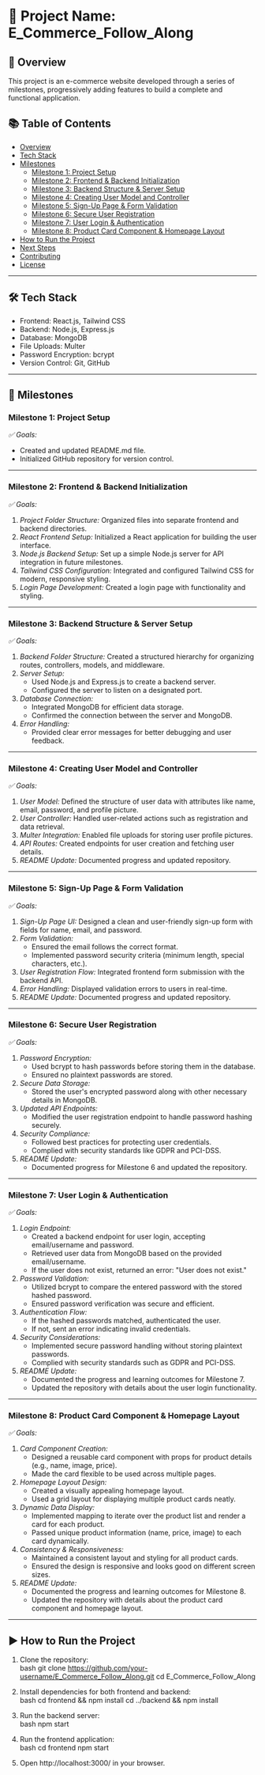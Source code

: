 # 📌 Project Name: E_Commerce_Follow_Along  

## 🚀 Overview  
This project is an e-commerce website developed through a series of milestones, progressively adding features to build a complete and functional application.  

## 📚 Table of Contents  
- [Overview](#-overview)  
- [Tech Stack](#-tech-stack)  
- [Milestones](#-milestones)  
  - [Milestone 1: Project Setup](#milestone-1-project-setup)  
  - [Milestone 2: Frontend & Backend Initialization](#milestone-2-frontend--backend-initialization)  
  - [Milestone 3: Backend Structure & Server Setup](#milestone-3-backend-structure--server-setup)  
  - [Milestone 4: Creating User Model and Controller](#milestone-4-creating-user-model-and-controller)  
  - [Milestone 5: Sign-Up Page & Form Validation](#milestone-5-sign-up-page--form-validation)  
  - [Milestone 6: Secure User Registration](#milestone-6-secure-user-registration)  
  - [Milestone 7: User Login & Authentication](#milestone-7-user-login--authentication)  
  - [Milestone 8: Product Card Component & Homepage Layout](#milestone-8-product-card-component--homepage-layout)  
- [How to Run the Project](#-how-to-run-the-project)  
- [Next Steps](#-next-steps)  
- [Contributing](#-contributing)  
- [License](#-license)  

---

## 🛠 Tech Stack  
- Frontend: React.js, Tailwind CSS  
- Backend: Node.js, Express.js  
- Database: MongoDB  
- File Uploads: Multer  
- Password Encryption: bcrypt  
- Version Control: Git, GitHub  

---

## 📌 Milestones  

### Milestone 1: Project Setup  
*✅ Goals:*  
- Created and updated README.md file.  
- Initialized GitHub repository for version control.  

---

### Milestone 2: Frontend & Backend Initialization  
*✅ Goals:*  
1. *Project Folder Structure:* Organized files into separate frontend and backend directories.  
2. *React Frontend Setup:* Initialized a React application for building the user interface.  
3. *Node.js Backend Setup:* Set up a simple Node.js server for API integration in future milestones.  
4. *Tailwind CSS Configuration:* Integrated and configured Tailwind CSS for modern, responsive styling.  
5. *Login Page Development:* Created a login page with functionality and styling.  

---

### Milestone 3: Backend Structure & Server Setup  
*✅ Goals:*  
1. *Backend Folder Structure:* Created a structured hierarchy for organizing routes, controllers, models, and middleware.  
2. *Server Setup:*  
   - Used Node.js and Express.js to create a backend server.  
   - Configured the server to listen on a designated port.  
3. *Database Connection:*  
   - Integrated MongoDB for efficient data storage.  
   - Confirmed the connection between the server and MongoDB.  
4. *Error Handling:*  
   - Provided clear error messages for better debugging and user feedback.  

---

### Milestone 4: Creating User Model and Controller  
*✅ Goals:*  
1. *User Model:* Defined the structure of user data with attributes like name, email, password, and profile picture.  
2. *User Controller:* Handled user-related actions such as registration and data retrieval.  
3. *Multer Integration:* Enabled file uploads for storing user profile pictures.  
4. *API Routes:* Created endpoints for user creation and fetching user details.  
5. *README Update:* Documented progress and updated repository.  

---

### Milestone 5: Sign-Up Page & Form Validation  
*✅ Goals:*  
1. *Sign-Up Page UI:* Designed a clean and user-friendly sign-up form with fields for name, email, and password.  
2. *Form Validation:*  
   - Ensured the email follows the correct format.  
   - Implemented password security criteria (minimum length, special characters, etc.).  
3. *User Registration Flow:* Integrated frontend form submission with the backend API.  
4. *Error Handling:* Displayed validation errors to users in real-time.  
5. *README Update:* Documented progress and updated repository.  

---

### Milestone 6: Secure User Registration  
*✅ Goals:*  
1. *Password Encryption:*  
   - Used bcrypt to hash passwords before storing them in the database.  
   - Ensured no plaintext passwords are stored.  
2. *Secure Data Storage:*  
   - Stored the user's encrypted password along with other necessary details in MongoDB.  
3. *Updated API Endpoints:*  
   - Modified the user registration endpoint to handle password hashing securely.  
4. *Security Compliance:*  
   - Followed best practices for protecting user credentials.  
   - Complied with security standards like GDPR and PCI-DSS.  
5. *README Update:*  
   - Documented progress for Milestone 6 and updated the repository.  

---

### Milestone 7: User Login & Authentication  
*✅ Goals:*  
1. *Login Endpoint:*  
   - Created a backend endpoint for user login, accepting email/username and password.  
   - Retrieved user data from MongoDB based on the provided email/username.  
   - If the user does not exist, returned an error: "User does not exist."  
2. *Password Validation:*  
   - Utilized bcrypt to compare the entered password with the stored hashed password.  
   - Ensured password verification was secure and efficient.  
3. *Authentication Flow:*  
   - If the hashed passwords matched, authenticated the user.  
   - If not, sent an error indicating invalid credentials.  
4. *Security Considerations:*  
   - Implemented secure password handling without storing plaintext passwords.  
   - Complied with security standards such as GDPR and PCI-DSS.  
5. *README Update:*  
   - Documented the progress and learning outcomes for Milestone 7.  
   - Updated the repository with details about the user login functionality.  

---

### Milestone 8: Product Card Component & Homepage Layout  
*✅ Goals:*  
1. *Card Component Creation:*  
   - Designed a reusable card component with props for product details (e.g., name, image, price).  
   - Made the card flexible to be used across multiple pages.  
2. *Homepage Layout Design:*  
   - Created a visually appealing homepage layout.  
   - Used a grid layout for displaying multiple product cards neatly.  
3. *Dynamic Data Display:*  
   - Implemented mapping to iterate over the product list and render a card for each product.  
   - Passed unique product information (name, price, image) to each card dynamically.  
4. *Consistency & Responsiveness:*  
   - Maintained a consistent layout and styling for all product cards.  
   - Ensured the design is responsive and looks good on different screen sizes.  
5. *README Update:*  
   - Documented the progress and learning outcomes for Milestone 8.  
   - Updated the repository with details about the product card component and homepage layout.  

---

## ▶ How to Run the Project  
1. Clone the repository:  
   bash
   git clone https://github.com/your-username/E_Commerce_Follow_Along.git
   cd E_Commerce_Follow_Along
   
2. Install dependencies for both frontend and backend:  
   bash
   cd frontend && npm install
   cd ../backend && npm install
   
3. Run the backend server:  
   bash
   npm start
   
4. Run the frontend application:  
   bash
   cd frontend
   npm start
   
5. Open http://localhost:3000/ in your browser.